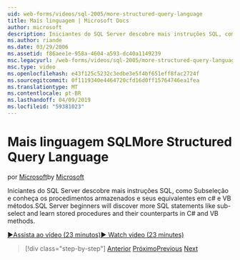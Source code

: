 ```yaml
---
uid: web-forms/videos/sql-2005/more-structured-query-language
title: Mais linguagem | Microsoft Docs
author: microsoft
description: Iniciantes do SQL Server descobre mais instruções SQL, como Subseleção e conheça os procedimentos armazenados e seus equivalentes em c# e VB métodos.
ms.author: riande
ms.date: 03/29/2006
ms.assetid: f86aee1e-958a-4604-a593-dc40a1149239
msc.legacyurl: /web-forms/videos/sql-2005/more-structured-query-language
msc.type: video
ms.openlocfilehash: e43f125c5232c3edbe3e5f4bf651eff8fac2724f
ms.sourcegitcommit: 0f1119340e4464720cfd16d0ff15764746ea1fea
ms.translationtype: MT
ms.contentlocale: pt-BR
ms.lasthandoff: 04/09/2019
ms.locfileid: "59381023"
---
```

# <a name="more-structured-query-language"></a><span data-ttu-id="57db5-103">Mais linguagem SQL</span><span class="sxs-lookup"><span data-stu-id="57db5-103">More Structured Query Language</span></span>

<span data-ttu-id="57db5-104">por [Microsoft](https://github.com/microsoft)</span><span class="sxs-lookup"><span data-stu-id="57db5-104">by [Microsoft](https://github.com/microsoft)</span></span>

<span data-ttu-id="57db5-105">Iniciantes do SQL Server descobre mais instruções SQL, como Subseleção e conheça os procedimentos armazenados e seus equivalentes em c# e VB métodos.</span><span class="sxs-lookup"><span data-stu-id="57db5-105">SQL Server beginners will discover more SQL statements like sub-select and learn stored procedures and their counterparts in C# and VB methods.</span></span>

[<span data-ttu-id="57db5-106">&#9654;Assista ao vídeo (23 minutos)</span><span class="sxs-lookup"><span data-stu-id="57db5-106">&#9654; Watch video (23 minutes)</span></span>](https://channel9.msdn.com/Blogs/ASP-NET-Site-Videos/more-structured-query-language)

> [!div class="step-by-step"]
> <span data-ttu-id="57db5-107">[Anterior](manipulating-database-data.md)
> [Próximo](understanding-security-and-network-connectivity.md)</span><span class="sxs-lookup"><span data-stu-id="57db5-107">[Previous](manipulating-database-data.md)
[Next](understanding-security-and-network-connectivity.md)</span></span>
